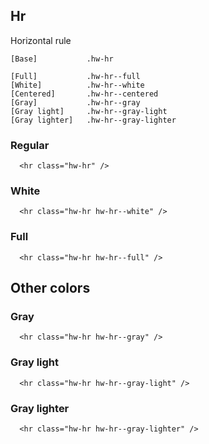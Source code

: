 ## Hr

Horizontal rule

```code
[Base]           .hw-hr

[Full]           .hw-hr--full
[White]          .hw-hr--white
[Centered]       .hw-hr--centered
[Gray]           .hw-hr--gray
[Gray light]     .hw-hr--gray-light
[Gray lighter]   .hw-hr--gray-lighter
```

### Regular

```html|span-6
  <hr class="hw-hr" />
```

### White

```html|span-6
  <hr class="hw-hr hw-hr--white" />
```

### Full

```html|span-6
  <hr class="hw-hr hw-hr--full" />
```

## Other colors

### Gray

```html|span-6
  <hr class="hw-hr hw-hr--gray" />
```

### Gray light

```html|span-6
  <hr class="hw-hr hw-hr--gray-light" />
```

### Gray lighter

```html|span-6
  <hr class="hw-hr hw-hr--gray-lighter" />
```
